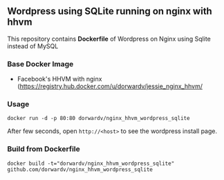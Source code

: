 ## Wordpress using SQLite running on nginx with hhvm


This repository contains **Dockerfile** of Wordpress on Nginx using Sqlite instead of MySQL


### Base Docker Image

* Facebook's HHVM with nginx (https://registry.hub.docker.com/u/dorwardv/jessie_nginx_hhvm/

### Usage

    docker run -d -p 80:80 dorwardv/nginx_hhvm_wordpress_sqlite

After few seconds, open `http://<host>` to see the wordpress install page.

### Build from Dockerfile
    docker build -t="dorwardv/nginx_hhvm_wordpress_sqlite" github.com/dorwardv/nginx_hhvm_wordpress_sqlite

